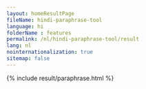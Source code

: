```yaml
---
layout: homeResultPage
fileName: hindi-paraphrase-tool
language: hi
folderName : features
permalink: /nl/hindi-paraphrase-tool/result
lang: nl
nointernationalization: true
sitemap: false
---
```

{% include result/paraphrase.html %}

<script src="/js/result/paraprashing.js" data-foldername="{{page.folderName}}" data-lang="{{page.lang}}"></script>
